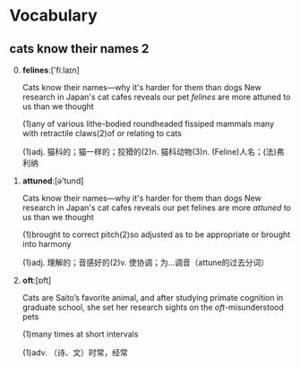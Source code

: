 # Vocabulary

## cats know their names 2

0. **felines**:['fiːlaɪn]

    Cats know their names—why it's harder for them than dogs
New research in Japan's cat cafes reveals our pet *felines* are more attuned to us than we thought

    (1)any of various lithe-bodied roundheaded fissiped mammals many with retractile claws(2)of or relating to cats

    (1)adj. 猫科的；猫一样的；狡猾的(2)n. 猫科动物(3)n. (Feline)人名；(法)弗利纳

1. **attuned**:[ə'tund]

    Cats know their names—why it's harder for them than dogs
New research in Japan's cat cafes reveals our pet felines are more *attuned* to us than we thought

    (1)brought to correct pitch(2)so adjusted as to be appropriate or brought into harmony

    (1)adj. 理解的；音感好的(2)v. 使协调；为…调音（attune的过去分词）

2. **oft**:[ɒft]

    Cats are Saito’s favorite animal, and after studying primate cognition in graduate school, she set her research sights on the *oft*-misunderstood pets

    (1)many times at short intervals

    (1)adv. （诗、文）时常，经常

